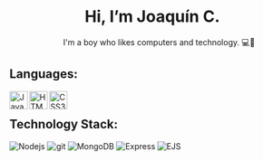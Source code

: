 <h1 align="center">Hi, I’m Joaquín C.</h1>
<ul align="center">
  <p>I'm a boy who likes computers and technology. 💻💖</p>
</ul>

## Languages:
<p>
  <img align="left" alt="JavaScript" width="32px" src="https://api.iconify.design/mdi:language-javascript.svg?color=%23EFD81D&height=32" />
  <img align="left" alt="HTML5" width="32px" src="https://api.iconify.design/mdi:language-html5.svg?color=%23E85D27&height=32" />
  <img align="left" alt="CSS3" width="32px" src="https://api.iconify.design/mdi:language-css3.svg?color=%23146EB0&height=32" />
</p>

<br>

## Technology Stack:
<p>
  <img alt="Nodejs" src="https://img.shields.io/badge/-Nodejs-43853d?style=flat-square&logo=Node.js&logoColor=white" />
  <img alt="git" src="https://img.shields.io/badge/-Git-F05032?style=flat-square&logo=git&logoColor=white" />
  <img alt="MongoDB" src="https://img.shields.io/badge/-MongoDB-13aa52?style=flat-square&logo=mongodb&logoColor=white" />
  <img alt="Express" src="https://img.shields.io/badge/-Express-191919?style=flat-square&logo=Express&logoColor=white"/>
  <img alt="EJS" src="https://img.shields.io/badge/-EJS-A91E50?style=flat-square&logo=ejs&logoColor=white" />
</p>
